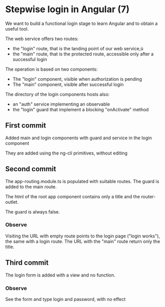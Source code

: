 # Stepwise login in Angular (7)

We want to build a functional login stage to learn Angular and to obtain a useful tool.

The web service offers two routes:

- the "login" route, that is the landing point of our web service,ù
- the "main" route, that is the protected route, accessible only after a successful login

The operation is based on two components:

- The "login" component, visible when authorization is pending
- The "main" component, visible after successful login

The directory of the login components hosts also:

- an "auth" service implementing an observable
- the "login" guard that implement a blocking "onActivate" method

## First commit

Added main and login components with guard and service in the login component

They are added using the ng-cli primitives, without editing

## Second commit

The app-routing.module.ts is populated with suitable routes. The guard is added to the main route.

The html of the root app component contains only a title and the router-outlet.

The guard is always false.

### Observe

Visiting the URL with empty route points to the login page ("login works"), the same with a login route. The URL with the "main" route return only the title.

##  Third commit

The login form is added with a view and no function.

### Observe

See the form and type login and password, with no effect
